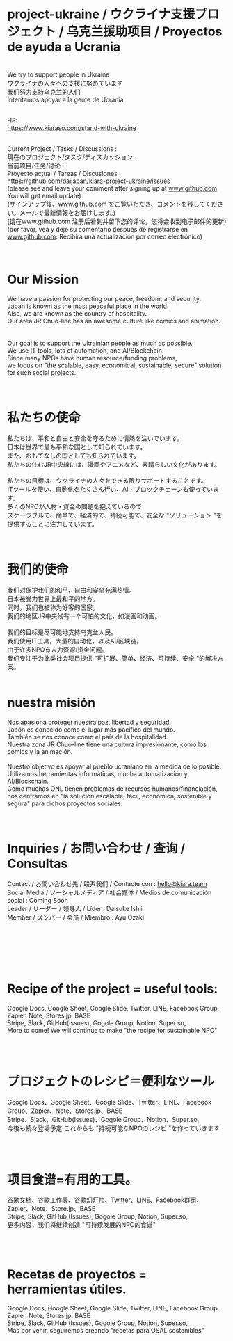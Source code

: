 # project-ukraine / ウクライナ支援プロジェクト / 乌克兰援助项目 / Proyectos de ayuda a Ucrania

<br>
We try to support people in Ukraine　<br>
ウクライナの人々への支援に努めています<br>
我们努力支持乌克兰的人们<br>
Intentamos apoyar a la gente de Ucrania<br>

<br>

HP:<br>
https://www.kiaraso.com/stand-with-ukraine<br><br>

Current Project / Tasks / Discussions : <br>
現在のプロジェクト/タスク/ディスカッション: <br>
当前项目/任务/讨论 : <br>
Proyecto actual / Tareas / Discusiones : <br>
https://github.com/daijapan/kiara-project-ukraine/issues<br>
(please see and leave your comment after signing up at www.github.com You will get email update)<br>
(サインアップ後、www.github.com をご覧いただき、コメントを残してください。メールで最新情報をお届けします。) <br>
(请在www.github.com 注册后看到并留下您的评论，您将会收到电子邮件的更新)<br>
(por favor, vea y deje su comentario después de registrarse en www.github.com. Recibirá una actualización por correo electrónico)<br>
<br><br>
# Our Mission

We have a passion for protecting our peace, freedom, and security.<br>
Japan is known as the most peaceful place in the world.<br>
Also, we are known as the country of hospitality.<br>
Our area JR Chuo-line has an awesome culture like comics and animation.<br>
<br><br>
Our goal is to support the Ukrainian people as much as possible.<br>
We use IT tools, lots of automation, and AI/Blockchain.<br>
Since many NPOs have human resource/funding problems,<br>
we focus on "the scalable, easy, economical, sustainable, secure" solution for such social projects.<br>
<br><br>
# 私たちの使命
私たちは、平和と自由と安全を守るために情熱を注いでいます。<br>
日本は世界で最も平和な国として知られています。<br>
また、おもてなしの国としても知られています。<br>
私たちの住むJR中央線には、漫画やアニメなど、素晴らしい文化があります。<br>
<br>
私たちの目標は、ウクライナの人々をできる限りサポートすることです。<br>
ITツールを使い、自動化をたくさん行い、AI・ブロックチェーンも使っています。<br>
多くのNPOが人材・資金の問題を抱えているので<br>
スケーラブルで、簡単で、経済的で、持続可能で、安全な "ソリューション "を提供することに注力しています。<br>
<br><br>
# 我们的使命
我们对保护我们的和平、自由和安全充满热情。<br>
日本被誉为世界上最和平的地方。<br>
同时，我们也被称为好客的国家。<br>
我们的地区JR中央线有一个可怕的文化，如漫画和动画。<br>
<br>
我们的目标是尽可能地支持乌克兰人民。<br>
我们使用IT工具，大量的自动化，以及AI/区块链。<br>
由于许多NPO有人力资源/资金问题。<br>
我们专注于为此类社会项目提供 "可扩展、简单、经济、可持续、安全 "的解决方案。<br>
<br>
# nuestra misión 
Nos apasiona proteger nuestra paz, libertad y seguridad.<br>
Japón es conocido como el lugar más pacífico del mundo.<br>
También se nos conoce como el país de la hospitalidad.<br>
Nuestra zona JR Chuo-line tiene una cultura impresionante, como los cómics y la animación.<br>
<br>
Nuestro objetivo es apoyar al pueblo ucraniano en la medida de lo posible.<br>
Utilizamos herramientas informáticas, mucha automatización y AI/Blockchain.<br>
Como muchas ONL tienen problemas de recursos humanos/financiación,<br>
nos centramos en "la solución escalable, fácil, económica, sostenible y segura" para dichos proyectos sociales.<br>
<br>
<br>
# Inquiries / お問い合わせ / 查询 / Consultas
Contact / お問い合わせ先 / 联系我们 / Contacte con : hello@kiara.team<br>
Social Media / ソーシャルメディア / 社会媒体 / Medios de comunicación social : Coming Soon<br>
Leader / リーダー / 领导人 / Líder : Daisuke Ishii<br>
Member / メンバー / 会员 / Miembro : Ayu Ozaki<br>

<br><br><br><br><br>



# Recipe of the project = useful tools:
Google Docs, Google Sheet, Google Slide, Twitter, LINE, Facebook Group, Zapier, Note, Stores.jp, BASE<br>
Stripe, Slack, GitHub(Issues), Gogole Group, Notion, Super.so, <br>
More to come! We will continue to make "the recipe for sustainable NPO"<br>

<br><br>

# プロジェクトのレシピ＝便利なツール
Google Docs、Google Sheet、Google Slide、Twitter、LINE、Facebook Group、Zapier、Note、Stores.jp、BASE<br>
Stripe、Slack、GitHub(Issues)、Gogole Group、Notion、Super.so, <br>
今後も続々登場予定 これからも "持続可能なNPOのレシピ "を作っていきます<br>

<br><br>

# 项目食谱=有用的工具。
谷歌文档、谷歌工作表、谷歌幻灯片、Twitter、LINE、Facebook群组、Zapier、Note、Store.jp、BASE<br>
Stripe, Slack, GitHub (Issues), Gogole Group, Notion, Super.so, <br>
更多内容，我们将继续创造 "可持续发展的NPO的食谱"<br>

<br><br>

# Recetas de proyectos = herramientas útiles.
Google Docs, Google Sheet, Google Slide, Twitter, LINE, Facebook Group, Zapier, Note, Stores.jp, BASE<br>
Stripe, Slack, GitHub (Issues), Gogole Group, Notion, Super.so, <br>
Más por venir, seguiremos creando "recetas para OSAL sostenibles"<br>
